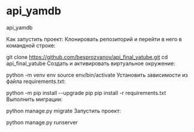 # api_yamdb
api_yamdb

Как запустить проект:
Клонировать репозиторий и перейти в него в командной строке:

git clone https://github.com/besprozvanov/api_final_yatube.git
cd api_final_yatube
Cоздать и активировать виртуальное окружение:

python -m venv env
source env/bin/activate
Установить зависимости из файла requirements.txt:

python -m pip install --upgrade pip
pip install -r requirements.txt
Выполнить миграции:

python manage.py migrate
Запустить проект:

python manage.py runserver